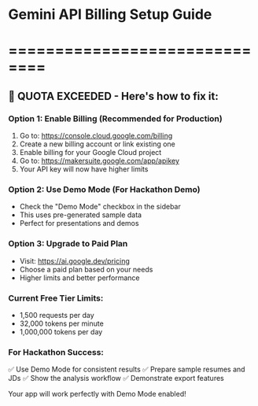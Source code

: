 # Gemini API Billing Setup Guide
# ==============================

## 🚨 QUOTA EXCEEDED - Here's how to fix it:

### Option 1: Enable Billing (Recommended for Production)
1. Go to: https://console.cloud.google.com/billing
2. Create a new billing account or link existing one
3. Enable billing for your Google Cloud project
4. Go to: https://makersuite.google.com/app/apikey
5. Your API key will now have higher limits

### Option 2: Use Demo Mode (For Hackathon Demo)
- Check the "Demo Mode" checkbox in the sidebar
- This uses pre-generated sample data
- Perfect for presentations and demos

### Option 3: Upgrade to Paid Plan
- Visit: https://ai.google.dev/pricing
- Choose a paid plan based on your needs
- Higher limits and better performance

### Current Free Tier Limits:
- 1,500 requests per day
- 32,000 tokens per minute
- 1,000,000 tokens per day

### For Hackathon Success:
✅ Use Demo Mode for consistent results
✅ Prepare sample resumes and JDs
✅ Show the analysis workflow
✅ Demonstrate export features

Your app will work perfectly with Demo Mode enabled!